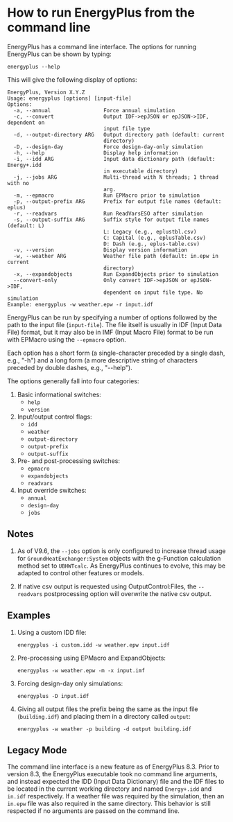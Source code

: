 How to run EnergyPlus from the command line
===========================================

EnergyPlus has a command line interface. The options for running EnergyPlus can be shown by typing:

    energyplus --help

This will give the following display of options:

    EnergyPlus, Version X.Y.Z
    Usage: energyplus [options] [input-file]
    Options:
      -a, --annual                 Force annual simulation
      -c, --convert                Output IDF->epJSON or epJSON->IDF, dependent on
                                   input file type
      -d, --output-directory ARG   Output directory path (default: current
                                   directory)
      -D, --design-day             Force design-day-only simulation
      -h, --help                   Display help information
      -i, --idd ARG                Input data dictionary path (default: Energy+.idd
                                   in executable directory)
      -j, --jobs ARG               Multi-thread with N threads; 1 thread with no
                                   arg.
      -m, --epmacro                Run EPMacro prior to simulation
      -p, --output-prefix ARG      Prefix for output file names (default: eplus)
      -r, --readvars               Run ReadVarsESO after simulation
      -s, --output-suffix ARG      Suffix style for output file names (default: L)
                                   L: Legacy (e.g., eplustbl.csv)
                                   C: Capital (e.g., eplusTable.csv)
                                   D: Dash (e.g., eplus-table.csv)
      -v, --version                Display version information
      -w, --weather ARG            Weather file path (default: in.epw in current
                                   directory)
      -x, --expandobjects          Run ExpandObjects prior to simulation
      --convert-only               Only convert IDF->epJSON or epJSON->IDF,
                                   dependent on input file type. No simulation
    Example: energyplus -w weather.epw -r input.idf

EnergyPlus can be run by specifying a number of options followed by the path to the input file (`input-file`). The file itself is usually in IDF (Input Data File) format, but it may also be in IMF (Input Macro File) format to be run with EPMacro using the `--epmacro` option.

Each option has a short form (a single-character preceded by a single dash, e.g., "-h") and a long form (a more descriptive string of characters preceded by double dashes, e.g., "--help").

The options generally fall into four categories:

1. Basic informational switches:
   - `help`
   - `version`
2. Input/output control flags:
   - `idd`
   - `weather`
   - `output-directory`
   - `output-prefix`
   - `output-suffix`
3. Pre- and post-processing switches:
   - `epmacro`
   - `expandobjects`
   - `readvars`
4. Input override switches:
   - `annual`
   - `design-day`
   - `jobs`

Notes
-----

1. As of V9.6, the `--jobs` option is only configured to increase thread usage for `GroundHeatExchanger:System` objects with the g-Function calculation method set to `UBHWTcalc`. As EnergyPlus continues to evolve, this may be adapted to control other features or models.

2. If native csv output is requested using OutputControl:Files, the `--readvars` postprocessing option will overwrite the native csv output.

Examples
--------

1. Using a custom IDD file:

    `energyplus -i custom.idd -w weather.epw input.idf`

2. Pre-processing using EPMacro and ExpandObjects:

    `energyplus -w weather.epw -m -x input.imf`

3. Forcing design-day only simulations:

    `energyplus -D input.idf`

4. Giving all output files the prefix being the same as the input file (`building.idf`) and placing them in a directory called `output`:

    `energyplus -w weather -p building -d output building.idf`

Legacy Mode
-----------

The command line interface is a new feature as of EnergyPlus 8.3. Prior to version 8.3, the EnergyPlus executable took no command line arguments, and instead expected the IDD (Input Data Dictionary) file and the IDF files to be located in the current working directory and named `Energy+.idd` and `in.idf` respectively. If a weather file was required by the simulation, then an `in.epw` file was also required in the same directory. This behavior is still respected if no arguments are passed on the command line.
